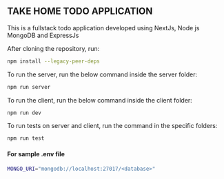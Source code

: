 ## TAKE HOME TODO APPLICATION

This is a fullstack todo application developed using NextJs, Node js MongoDB and ExpressJs

After cloning the repository, run:

```bash
npm install --legacy-peer-deps
```

To run the server, run the below command inside the server folder:
```bash
npm run server
```

To run the client, run the below command inside the client folder:
```bash
npm run dev
```

To run tests on server and client, run the command in the specific folders:
```bash
npm run test
```

#### For sample .env file

```bash
MONGO_URI="mongodb://localhost:27017/<database>"
```
